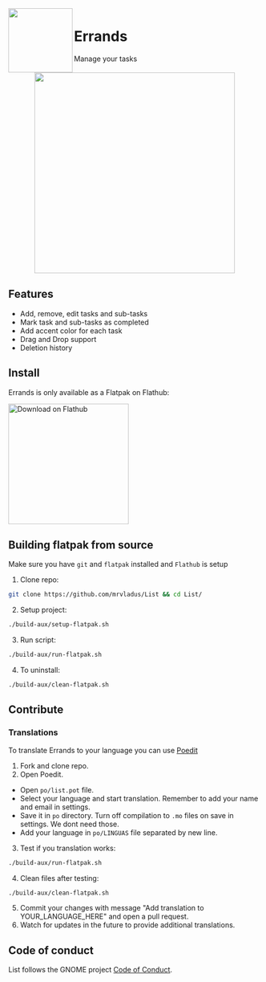 <img width='128' src='https://raw.githubusercontent.com/mrvladus/List/main/data/icons/io.github.mrvladus.List.svg' align="left"/>

# Errands

Manage your tasks

<div align="center">
  <img src="https://raw.githubusercontent.com/mrvladus/List/main/screenshots/main.png" height="400"/>
</div>

## Features
- Add, remove, edit tasks and sub-tasks
- Mark task and sub-tasks as completed
- Add accent color for each task
- Drag and Drop support
- Deletion history

## Install
Errands is only available as a Flatpak on Flathub:

<a href="https://flathub.org/apps/details/io.github.mrvladus.List"><img width='240' alt='Download on Flathub' src='https://dl.flathub.org/assets/badges/flathub-badge-en.png'/></a>

## Building flatpak from source
Make sure you have `git` and `flatpak` installed and `Flathub` is setup
1. Clone repo:
```sh
git clone https://github.com/mrvladus/List && cd List/
```
2. Setup project:
```sh
./build-aux/setup-flatpak.sh
```
3. Run script:
```sh
./build-aux/run-flatpak.sh
```
4. To uninstall:
```sh
./build-aux/clean-flatpak.sh
```

## Contribute
### Translations
To translate Errands to your language you can use <a href="https://flathub.org/ru/apps/net.poedit.Poedit">Poedit</a>
1. Fork and clone repo.
2. Open Poedit.
- Open `po/list.pot` file.
- Select your language and start translation. Remember to add your name and email in settings.
- Save it in `po` directory. Turn off compilation to `.mo` files on save in settings. We dont need those.
- Add your language in `po/LINGUAS` file separated by new line.
3. Test if you translation works:
```sh
./build-aux/run-flatpak.sh
```
4. Clean files after testing:
```sh
./build-aux/clean-flatpak.sh
```
5. Commit your changes with message "Add translation to YOUR_LANGUAGE_HERE" and open a pull request.
6. Watch for updates in the future to provide additional translations.

## Code of conduct

List follows the GNOME project [Code of Conduct](https://wiki.gnome.org/Foundation/CodeOfConduct).
